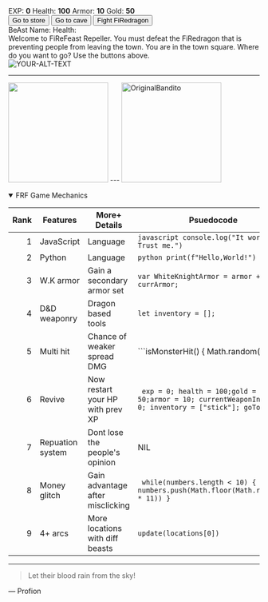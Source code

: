 <!DOCTYPE html>
<html lang="en">
<head>
    <meta charset="UTF-8" >
    <link rel="stylesheet" src="styles.css">
    <title>RPG - FiReFeast Game</title>
</head>
<body>
    <div id="game">
        <!-- Interface for the BeAst interactions -->
      <div id="stats"> <span class="stat">EXP: <strong><span id="expText">0</span></strong></span> 
        <span class="stat">Health: <strong><span id="healthText">100</span></strong></span> 
        <span class="stat">Armor: <strong><span id="armorText">10</span></strong></span>
        <span class="stat">Gold: <strong><span id="goldText">50</span></strong></span></span>
    </div>
      <div id="controls">
        <button id="button1">Go to store</button>
        <button id="button2">Go to cave</button>
        <button id="button3">Fight FiRedragon</button>
    </div>
      <div id="BeAstStats"> 
        <span class="stat">BeAst Name: <strong><span id="monsterName"></span></strong></span>
        <span class="stat">Health: <strong><span id="monsterHealth"></span></strong></span>
    </div>
      <div id="text">
        Welcome to FiReFeast Repeller. You must defeat the FiRedragon that is preventing people from leaving the town. You are in the town square. Where do you want to go? Use the buttons above.
      </div>
    </div>
    <script src="script.js"></script>
</body>
</html>

<picture>
 <source media="(prefers-color-scheme: dark)" srcset="YOUR-DARKMODE-IMAGE">
 <source media="(prefers-color-scheme: light)" srcset="YOUR-LIGHTMODE-IMAGE">
 <img alt="YOUR-ALT-TEXT" src="YOUR-DEFAULT-IMAGE">
</picture>

--- 
<img src=https://github.com/user-attachments/assets/2047d8af-207f-482b-9435-2fc9202f1f2d style='width: 200px;' /> --- <img alt='OriginalBandito' src=https://github.com/user-attachments/assets/ec4886f6-c05d-442a-94fc-7afaefd93ca3 style='width: 200px;' />



<details open>
<summary>FRF Game Mechanics</summary>

| Rank | Features  |More+ Details |Psuedocode |
|-----:|-----------|-----------|-----------|
|     1| JavaScript| Language        | ```javascript console.log("It works! Trust me.")``` |
|     2| Python    | Language        |     ```python print(f"Hello,World!")```              |
|     3| W.K armor      |  Gain a secondary armor set  | ```var WhiteKnightArmor = armor + currArmor;```       |
|     4| D&D weaponry       |  Dragon based tools  |  ```let inventory = [];```   |
|     5| Multi hit       | Chance of weaker spread DMG      |  ```isMonsterHit() { Math.random() > .2 || health < 20; } ```  |
|     6| Revive       |  Now restart your HP with prev XP         | ``` exp = 0; health = 100;gold = 50;armor = 10; currentWeaponIndex = 0; inventory = ["stick"]; goTown()}``` |  
|     7| Repuation system  | Dont lose the people's opinion   |  NIL   |
|     8| Money glitch       |  Gain advantage after misclicking   | ``` while(numbers.length < 10) { numbers.push(Math.floor(Math.random() * 11)) }```  |
|     9| 4+ arcs       |  More locations with diff beasts        |  ```update(locations[0])``` |

</details>

---
> Let their blood rain from the sky!

— Profion 
